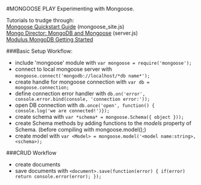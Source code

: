 #MONGOOSE PLAY
Experimenting with Mongoose.

Tutorials to trudge through: <br>
[Mongoose Quickstart Guide](http://mongoosejs.com/docs/) (mongoose_site.js) <br>
[Mongo Director: MongoDB and Mongoose](http://blog.mongodirector.com/getting-started-with-mongodb-and-mongoose/) (server.js)<br/>
[Modulus MongoDB Getting Started](http://blog.modulus.io/getting-started-with-mongoose)

###Basic Setup Workflow:
- include 'mongoose' module with 
```var mongoose = require('mongoose');```
- connect to local mongoose server with ```mongoose.connect('mongodb://localhost/*db name*');```
- create handle for mongoose connection with ```var db = mongoose.connection;```
- define connection error handler with 
```db.on('error', console.error.bind(console, 'connection error:'));```
- open DB connection with ```db.once('open', function() { console.log('we are connected!')});```
- create schema with ```var *schema* = mongoose.Schema({ object }));```
- create Schema methods by adding functions to the *models* property of Schema. (before compiling with mongoose.model();) 
- create model with ```var <Model> = mongoose.model('<model name:string>, <schema>);```

###CRUD Workflow
- create documents
- save documents with ```<document>.save(function(error) { if(error) return console.error(error); });```
